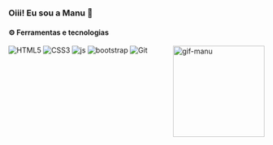 ### Oiii! Eu sou a Manu 👋
<div style="display:inline_block">
<h4>⚙ Ferramentas e tecnologias</h4>
<p>
<img alt="HTML5" src="https://img.shields.io/badge/html5-%23ffd2ce.svg?style=for-the-badge&logo=html5&logoColor=140200"/>
<img alt="CSS3" src="https://img.shields.io/badge/css3-%23ffd2ce.svg?style=for-the-badge&logo=css3&logoColor=140200"/>
<img alt="js" src="https://img.shields.io/badge/javascript-%23ffd2ce.svg?style=for-the-badge&logo=javascript&logoColor=140200"/>
<img alt="bootstrap" src="https://img.shields.io/badge/bootstrap-%23ffd2ce.svg?style=for-the-badge&logo=bootstrap&logoColor=140200"/>
<img alt="Git" src="https://img.shields.io/badge/Git-%23ffd2ce.svg?style=for-the-badge&logo=git&logoColor=140200"/>
<img height="180em" align="right" alt="gif-manu" src="https://media.giphy.com/media/v1.Y2lkPTc5MGI3NjExeG90dGQwbGdzamo1azc2ZzB5ZWlxODFuMDg2bzZ6ejU2dXNtdTVvdyZlcD12MV9pbnRlcm5hbF9naWZfYnlfaWQmY3Q9Zw/6596hIkrO88bi3wFlO/source.gif"/>
  </p>
</div>
<br>
